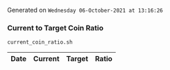 Generated on `Wednesday 06-October-2021 at 13:16:26`

### Current to Target Coin Ratio
`current_coin_ratio.sh`

Date|Current|Target|Ratio
---|---|---|---
